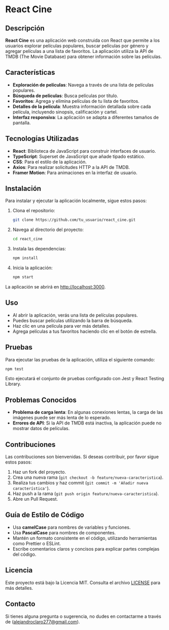 # React Cine

## Descripción

**React Cine** es una aplicación web construida con React que permite a los usuarios explorar películas populares, buscar películas por género y agregar películas a una lista de favoritos. La aplicación utiliza la API de TMDB (The Movie Database) para obtener información sobre las películas.

## Características

- **Exploración de películas**: Navega a través de una lista de películas populares.
- **Búsqueda de películas**: Busca películas por título.
- **Favoritos**: Agrega y elimina películas de tu lista de favoritos.
- **Detalles de la película**: Muestra información detallada sobre cada película, incluyendo sinopsis, calificación y cartel.
- **Interfaz responsiva**: La aplicación se adapta a diferentes tamaños de pantalla.

## Tecnologías Utilizadas

- **React**: Biblioteca de JavaScript para construir interfaces de usuario.
- **TypeScript**: Superset de JavaScript que añade tipado estático.
- **CSS**: Para el estilo de la aplicación.
- **Axios**: Para realizar solicitudes HTTP a la API de TMDB.
- **Framer Motion**: Para animaciones en la interfaz de usuario.

## Instalación

Para instalar y ejecutar la aplicación localmente, sigue estos pasos:

1. Clona el repositorio:
   ```bash
   git clone https://github.com/tu_usuario/react_cine.git
   ```

2. Navega al directorio del proyecto:
   ```bash
   cd react_cine
   ```

3. Instala las dependencias:
   ```bash
   npm install
   ```

4. Inicia la aplicación:
   ```bash
   npm start
   ```

La aplicación se abrirá en [http://localhost:3000](http://localhost:3000).

## Uso

- Al abrir la aplicación, verás una lista de películas populares.
- Puedes buscar películas utilizando la barra de búsqueda.
- Haz clic en una película para ver más detalles.
- Agrega películas a tus favoritos haciendo clic en el botón de estrella.

## Pruebas

Para ejecutar las pruebas de la aplicación, utiliza el siguiente comando:

```bash
npm test
```

Esto ejecutará el conjunto de pruebas configurado con Jest y React Testing Library.

## Problemas Conocidos

- **Problema de carga lenta**: En algunas conexiones lentas, la carga de las imágenes puede ser más lenta de lo esperado.
- **Errores de API**: Si la API de TMDB está inactiva, la aplicación puede no mostrar datos de películas.

## Contribuciones

Las contribuciones son bienvenidas. Si deseas contribuir, por favor sigue estos pasos:

1. Haz un fork del proyecto.
2. Crea una nueva rama (`git checkout -b feature/nueva-caracteristica`).
3. Realiza tus cambios y haz commit (`git commit -m 'Añadir nueva característica'`).
4. Haz push a la rama (`git push origin feature/nueva-caracteristica`).
5. Abre un Pull Request.

## Guía de Estilo de Código

- Usa **camelCase** para nombres de variables y funciones.
- Usa **PascalCase** para nombres de componentes.
- Mantén un formato consistente en el código, utilizando herramientas como Prettier o ESLint.
- Escribe comentarios claros y concisos para explicar partes complejas del código.

## Licencia

Este proyecto está bajo la Licencia MIT. Consulta el archivo [LICENSE](LICENSE) para más detalles.

## Contacto

Si tienes alguna pregunta o sugerencia, no dudes en contactarme a través de (alejandroclaro277@gmail.com).
